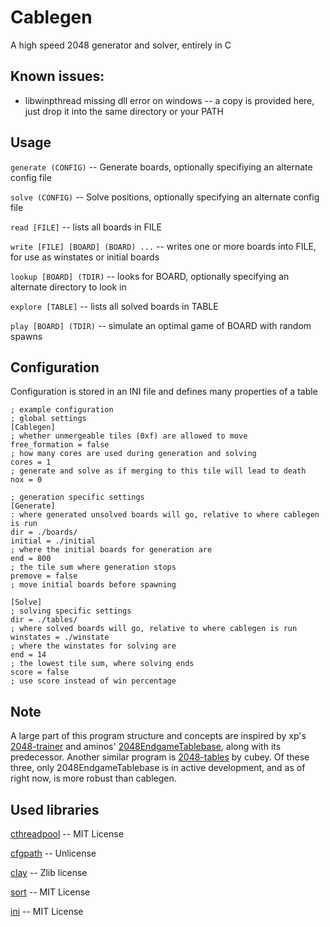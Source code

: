 # Cablegen
A high speed 2048 generator and solver, entirely in C
## Known issues:
- libwinpthread missing dll error on windows -- a copy is provided here, just drop it into the same directory or your PATH
## Usage
`generate (CONFIG)` -- Generate boards, optionally specifiying an alternate config file

`solve (CONFIG)` -- Solve positions, optionally specifying an alternate config file

`read [FILE]` -- lists all boards in FILE

`write [FILE] [BOARD] (BOARD) ...` -- writes one or more boards into FILE, for use as winstates or initial boards

`lookup [BOARD] (TDIR)` -- looks for BOARD, optionally specifying an alternate directory to look in

`explore [TABLE]` -- lists all solved boards in TABLE

`play [BOARD] (TDIR)` -- simulate an optimal game of BOARD with random spawns

## Configuration

Configuration is stored in an INI file and defines many properties of a table

```
; example configuration
; global settings 
[Cablegen]
; whether unmergeable tiles (0xf) are allowed to move
free_formation = false 
; how many cores are used during generation and solving
cores = 1
; generate and solve as if merging to this tile will lead to death
nox = 0

; generation specific settings
[Generate]
: where generated unsolved boards will go, relative to where cablegen is run
dir = ./boards/
initial = ./initial
; where the initial boards for generation are
end = 800             
; the tile sum where generation stops
premove = false       
; move initial boards before spawning

[Solve]   
; solving specific settings
dir = ./tables/       
; where solved boards will go, relative to where cablegen is run
winstates = ./winstate
; where the winstates for solving are
end = 14              
; the lowest tile sum, where solving ends
score = false         
; use score instead of win percentage
```

## Note

A large part of this program structure and concepts are inspired by xp's [2048-trainer](https://github.com/1h0si/2048-trainer) and aminos'
[2048EndgameTablebase](https://github.com/game-difficulty/2048EndgameTablebase), along with its predecessor. Another similar program is 
[2048-tables](https://github.com/CubeyTheCube/2048-tables/tree/main) by cubey. Of these three, only 2048EndgameTablebase is in active
development, and as of right now, is more robust than cablegen.

## Used libraries

[cthreadpool](https://github.com/neo2043/cthreadpool) -- MIT License

[cfgpath](https://github.com/Malvineous/cfgpath) -- Unlicense

[clay](https://github.com/nicbarker/clay) -- Zlib license

[sort](https://github.com/swenson/sort) -- MIT License

[ini](https://github.com/rxi/ini/) -- MIT License
